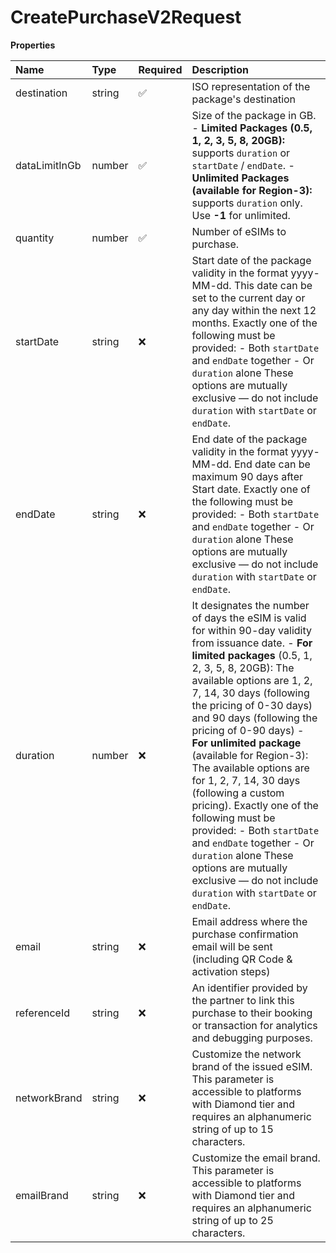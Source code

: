 # CreatePurchaseV2Request

**Properties**

| Name          | Type   | Required | Description                                                                                                                                                                                                                                                                                                                                                                                                                                                                                                                                                                                                                                         |
| :------------ | :----- | :------- | :-------------------------------------------------------------------------------------------------------------------------------------------------------------------------------------------------------------------------------------------------------------------------------------------------------------------------------------------------------------------------------------------------------------------------------------------------------------------------------------------------------------------------------------------------------------------------------------------------------------------------------------------------- |
| destination   | string | ✅       | ISO representation of the package's destination                                                                                                                                                                                                                                                                                                                                                                                                                                                                                                                                                                                                     |
| dataLimitInGb | number | ✅       | Size of the package in GB. - **Limited Packages (0.5, 1, 2, 3, 5, 8, 20GB):** supports `duration` or `startDate` / `endDate`. - **Unlimited Packages (available for Region-3):** supports `duration` only. Use **-1** for unlimited.                                                                                                                                                                                                                                                                                                                                                                                                                |
| quantity      | number | ✅       | Number of eSIMs to purchase.                                                                                                                                                                                                                                                                                                                                                                                                                                                                                                                                                                                                                        |
| startDate     | string | ❌       | Start date of the package validity in the format yyyy-MM-dd. This date can be set to the current day or any day within the next 12 months. Exactly one of the following must be provided: - Both `startDate` and `endDate` together - Or `duration` alone These options are mutually exclusive — do not include `duration` with `startDate` or `endDate`.                                                                                                                                                                                                                                                                                           |
| endDate       | string | ❌       | End date of the package validity in the format yyyy-MM-dd. End date can be maximum 90 days after Start date. Exactly one of the following must be provided: - Both `startDate` and `endDate` together - Or `duration` alone These options are mutually exclusive — do not include `duration` with `startDate` or `endDate`.                                                                                                                                                                                                                                                                                                                         |
| duration      | number | ❌       | It designates the number of days the eSIM is valid for within 90-day validity from issuance date. - **For limited packages** (0.5, 1, 2, 3, 5, 8, 20GB): The available options are 1, 2, 7, 14, 30 days (following the pricing of 0-30 days) and 90 days (following the pricing of 0-90 days) - **For unlimited package** (available for Region-3): The available options are for 1, 2, 7, 14, 30 days (following a custom pricing). Exactly one of the following must be provided: - Both `startDate` and `endDate` together - Or `duration` alone These options are mutually exclusive — do not include `duration` with `startDate` or `endDate`. |
| email         | string | ❌       | Email address where the purchase confirmation email will be sent (including QR Code & activation steps)                                                                                                                                                                                                                                                                                                                                                                                                                                                                                                                                             |
| referenceId   | string | ❌       | An identifier provided by the partner to link this purchase to their booking or transaction for analytics and debugging purposes.                                                                                                                                                                                                                                                                                                                                                                                                                                                                                                                   |
| networkBrand  | string | ❌       | Customize the network brand of the issued eSIM. This parameter is accessible to platforms with Diamond tier and requires an alphanumeric string of up to 15 characters.                                                                                                                                                                                                                                                                                                                                                                                                                                                                             |
| emailBrand    | string | ❌       | Customize the email brand. This parameter is accessible to platforms with Diamond tier and requires an alphanumeric string of up to 25 characters.                                                                                                                                                                                                                                                                                                                                                                                                                                                                                                  |
